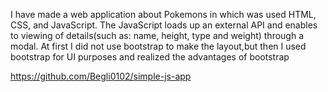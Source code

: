 I have made  a web application about Pokemons in which was used HTML, CSS, and JavaScript.
The JavaScript loads up an external API and enables to viewing of details(such as: name, height, type and weight)
through a modal. At first I did not use bootstrap to make the layout,but then I used bootstrap for UI purposes
and realized the advantages of bootstrap

https://github.com/Begli0102/simple-js-app
